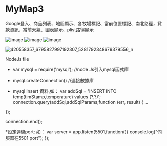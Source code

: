 # MyMap3
Google登入、商品列表、地圖顯示、各牧場標記、當前位置標記、南北路徑，貸款資訊、當前天氣、圖表顯示、plist路徑顯示

![image](https://user-images.githubusercontent.com/71810019/185786632-7554b016-6831-4e22-9d0f-e3e7264bf6d3.jpeg)
![image](https://user-images.githubusercontent.com/71810019/185786636-aeef6499-08b2-455a-b281-87bd7d0a721e.jpeg)
![image](https://user-images.githubusercontent.com/71810019/185786640-1de8168f-8e3b-4b63-80ea-e18433287998.jpeg)

![420558357_6795827997192307_5281792348679379556_n](https://github.com/sme322-ui/MyMap3/assets/71810019/73aa3678-ce6e-479b-b26e-3cb01dc20223)





NodeJs file
* var mysql = require('mysql'); //node Js引入mysql函式庫

* mysql.createConnection() //連接數據庫

* mysql Insert 資料,如：
  var  addSql = 'INSERT INTO temp(timStamp,temperature) values (?,?)';
                      connection.query(addSql,addSqlParams,function (err, result) {
...
  
});
 
connection.end();

*設定連線port:
如：
var server = app.listen(5501,function(){
   console.log("伺服器在5501 port");
});
